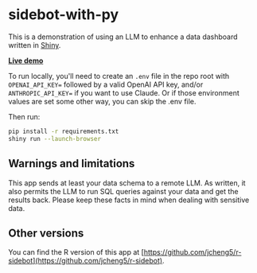 # sidebot-with-py

This is a demonstration of using an LLM to enhance a data dashboard written in [Shiny](https://shiny.posit.co/py/).

[**Live demo**](https://jcheng.shinyapps.io/sidebot)

To run locally, you'll need to create an `.env` file in the repo root with `OPENAI_API_KEY=` followed by a valid OpenAI API key, and/or `ANTHROPIC_API_KEY=` if you want to use Claude. Or if those environment values are set some other way, you can skip the .env file.

Then run:

```bash
pip install -r requirements.txt
shiny run --launch-browser
```

## Warnings and limitations

This app sends at least your data schema to a remote LLM. As written, it also permits the LLM to run SQL queries against your data and get the results back. Please keep these facts in mind when dealing with sensitive data.

## Other versions

You can find the R version of this app at [https://github.com/jcheng5/r-sidebot](https://github.com/jcheng5/r-sidebot).